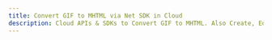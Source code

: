 ---title: Convert GIF to MHTML via Net SDK in Clouddescription: Cloud APIs & SDKs to Convert GIF to MHTML. Also Create, Edit & Render Microsoft Word & OpenOffice documents in the Cloud.---